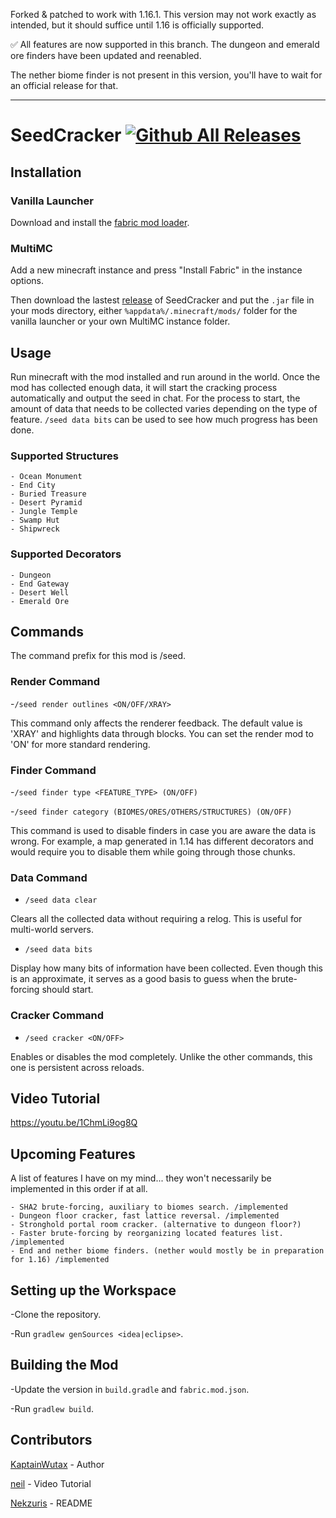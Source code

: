 Forked & patched to work with 1.16.1. This version may not work exactly as intended, but it should suffice until 1.16 is officially supported.

✅ All features are now supported in this branch. The dungeon and emerald ore finders have been updated and reenabled.

The nether biome finder is not present in this version, you'll have to wait for an official release for that.

---

# SeedCracker [![Github All Releases](https://img.shields.io/github/downloads/KaptainWutax/SeedCracker/total.svg)]()

## Installation

 ### Vanilla Launcher

  Download and install the [fabric mod loader](https://fabricmc.net/use/).

 ### MultiMC

  Add a new minecraft instance and press "Install Fabric" in the instance options.


  Then download the lastest [release](https://github.com/ayyybe/SeedCracker/releases) of SeedCracker and put the `.jar` file    in your mods directory, either `%appdata%/.minecraft/mods/` folder for the vanilla launcher or your own MultiMC instance folder.

## Usage

  Run minecraft with the mod installed and run around in the world. Once the mod has collected enough data, it will start the cracking process automatically and output the seed in chat. For the process to start, the amount of data that needs to be collected varies depending on the type of feature. `/seed data bits` can be used to see how much progress has been done. 
  
  ### Supported Structures
    - Ocean Monument
    - End City
    - Buried Treasure
    - Desert Pyramid
    - Jungle Temple
    - Swamp Hut
    - Shipwreck
  
  ### Supported Decorators
    - Dungeon
    - End Gateway
    - Desert Well
    - Emerald Ore

## Commands

  The command prefix for this mod is /seed.
  
  ### Render Command  
  -`/seed render outlines <ON/OFF/XRAY>`
    
  This command only affects the renderer feedback. The default value is 'XRAY' and highlights data through blocks. You can set    the render mod to 'ON' for more standard rendering. 
  
  ### Finder Command
  -`/seed finder type <FEATURE_TYPE> (ON/OFF)`
  
  -`/seed finder category (BIOMES/ORES/OTHERS/STRUCTURES) (ON/OFF)`
  
  This command is used to disable finders in case you are aware the data is wrong. For example, a map generated in 1.14 has different decorators and would require you to disable them while going through those chunks.

  ### Data Command
  - `/seed data clear`
  
  Clears all the collected data without requiring a relog. This is useful for multi-world servers.
  
  - `/seed data bits`
  
  Display how many bits of information have been collected. Even though this is an approximate, it serves as a good basis to guess when the brute-forcing should start.
  
  ### Cracker Command
  - `/seed cracker <ON/OFF>`
 
  Enables or disables the mod completely. Unlike the other commands, this one is persistent across reloads.
  
## Video Tutorial

https://youtu.be/1ChmLi9og8Q

## Upcoming Features

A list of features I have on my mind... they won't necessarily be implemented in this order if at all.

    - SHA2 brute-forcing, auxiliary to biomes search. /implemented
    - Dungeon floor cracker, fast lattice reversal. /implemented
    - Stronghold portal room cracker. (alternative to dungeon floor?)
    - Faster brute-forcing by reorganizing located features list. /implemented
    - End and nether biome finders. (nether would mostly be in preparation for 1.16) /implemented

## Setting up the Workspace

-Clone the repository.

-Run `gradlew genSources <idea|eclipse>`.

## Building the Mod

-Update the version in `build.gradle` and `fabric.mod.json`.

-Run `gradlew build`.
 
## Contributors

[KaptainWutax](https://github.com/KaptainWutax) - Author

[neil](https://www.youtube.com/channel/UCbM3acUrR8Ku6pjgRUNPnbQ/featured) - Video Tutorial

[Nekzuris](https://github.com/Nekzuris) - README
